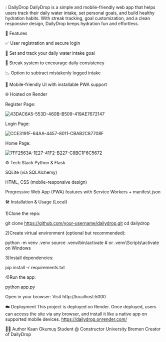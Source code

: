 💧 DailyDrop
DailyDrop is a simple and mobile-friendly web app that helps users track their daily water intake, set personal goals, and build healthy hydration habits. With streak tracking, goal customization, and a clean responsive design, DailyDrop keeps hydration fun and effortless.

🚀 Features

✅ User registration and secure login

🥤 Set and track your daily water intake goal

🔁 Streak system to encourage daily consistency

📉 Option to subtract mistakenly logged intake

📱 Mobile-friendly UI with installable PWA support

🌐 Hosted on Render

Register Page:

![43DAC6A5-553D-460B-B509-419AE7672147](https://github.com/user-attachments/assets/64b0a9f3-ea9c-4695-b649-9878e8c971b6)

Login Page:

![CCE3191F-64AA-4457-8011-CBAB2C87708F](https://github.com/user-attachments/assets/15e83d1c-3bc3-421b-b00b-80415ad114f6)


Home Page:

![7FF2563A-1E27-41F2-B227-C8BC1F6C5672](https://github.com/user-attachments/assets/51a5d4a8-b2d1-4e31-8683-3a328e7e8061)

⚙️ Tech Stack
Python & Flask

SQLite (via SQLAlchemy)

HTML, CSS (mobile-responsive design)

Progressive Web App (PWA) features with Service Workers + manifest.json

🛠️ Installation & Usage (Local)

1)Clone the repo:

git clone https://github.com/your-username/dailydrop.git
cd dailydrop

2)Create virtual environment (optional but recommended):

python -m venv .venv
source .venv/bin/activate  # or .venv\Scripts\activate on Windows

3)Install dependencies:

pip install -r requirements.txt

4)Run the app:

python app.py

Open in your browser:
Visit http://localhost:5000

☁️ Deployment
This project is deployed on Render. Once deployed, users can access the site via any browser, and install it like a native app on supported mobile devices. https://dailydrop.onrender.com/

👨‍💻 Author
Kaan Okumuş
Student @ Constructor University Bremen
Creator of DailyDrop
